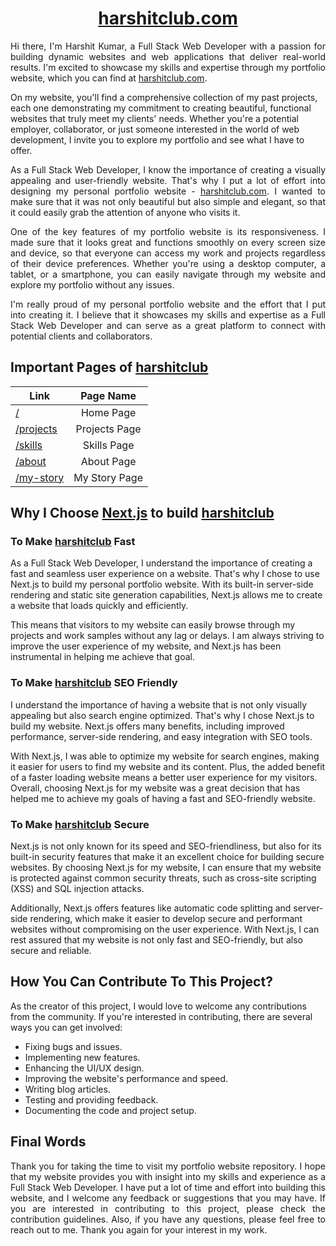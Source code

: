 <div align="center" display="flex">
<h1><a href="https://www.harshitclub.com" target="_blank">harshitclub.com</a></h1>
</div>

<p align="justify">
Hi there, I'm Harshit Kumar, a Full Stack Web Developer with a passion for building dynamic websites and web applications that deliver real-world results. I'm excited to showcase my skills and expertise through my portfolio website, which you can find at <a href="https://www.harshitclub.com" target="_blank">harshitclub.com</a>.</p> 
<p>On my website, you'll find a comprehensive collection of my past projects, each one demonstrating my commitment to creating beautiful, functional websites that truly meet my clients' needs. Whether you're a potential employer, collaborator, or just someone interested in the world of web development, I invite you to explore my portfolio and see what I have to offer.
</p>

<p align="justify">
As a Full Stack Web Developer, I know the importance of creating a visually appealing and user-friendly website. That's why I put a lot of effort into designing my personal portfolio website - <a href="https://www.harshitclub.com" target="_blank">harshitclub.com</a>. I wanted to make sure that it was not only beautiful but also simple and elegant, so that it could easily grab the attention of anyone who visits it.
</p>

<p align="justify">
One of the key features of my portfolio website is its responsiveness. I made sure that it looks great and functions smoothly on every screen size and device, so that everyone can access my work and projects regardless of their device preferences. Whether you're using a desktop computer, a tablet, or a smartphone, you can easily navigate through my website and explore my portfolio without any issues.
</p>

<p align="justify">
I'm really proud of my personal portfolio website and the effort that I put into creating it. I believe that it showcases my skills and expertise as a Full Stack Web Developer and can serve as a great platform to connect with potential clients and collaborators.
</p>

## Important Pages of [harshitclub](https://www.harshitclub.com)

| Link                                              |   Page Name   |
| ------------------------------------------------- | :-----------: |
| [/](https://www.harshitclub.com)                  |   Home Page   |
| [/projects](https://www.harshitclub.com/projects) | Projects Page |
| [/skills](https://www.harshitclub.com/skills)     |  Skills Page  |
| [/about](https://www.harshitclub.com/about)       |  About Page   |
| [/my-story](https://www.harshitclub.com/my-story) | My Story Page |

## Why I Choose [Next.js](https://nextjs.org/) to build [harshitclub](https://www.harshitclub.com)

### To Make [harshitclub](https://www.harshitclub.com) Fast

As a Full Stack Web Developer, I understand the importance of creating a fast and seamless user experience on a website. That's why I chose to use Next.js to build my personal portfolio website. With its built-in server-side rendering and static site generation capabilities, Next.js allows me to create a website that loads quickly and efficiently.

This means that visitors to my website can easily browse through my projects and work samples without any lag or delays. I am always striving to improve the user experience of my website, and Next.js has been instrumental in helping me achieve that goal.

### To Make [harshitclub](https://www.harshitclub.com) SEO Friendly

I understand the importance of having a website that is not only visually appealing but also search engine optimized. That's why I chose Next.js to build my website. Next.js offers many benefits, including improved performance, server-side rendering, and easy integration with SEO tools.

With Next.js, I was able to optimize my website for search engines, making it easier for users to find my website and its content. Plus, the added benefit of a faster loading website means a better user experience for my visitors. Overall, choosing Next.js for my website was a great decision that has helped me to achieve my goals of having a fast and SEO-friendly website.

### To Make [harshitclub](https://www.harshitclub.com) Secure

Next.js is not only known for its speed and SEO-friendliness, but also for its built-in security features that make it an excellent choice for building secure websites. By choosing Next.js for my website, I can ensure that my website is protected against common security threats, such as cross-site scripting (XSS) and SQL injection attacks.

Additionally, Next.js offers features like automatic code splitting and server-side rendering, which make it easier to develop secure and performant websites without compromising on the user experience. With Next.js, I can rest assured that my website is not only fast and SEO-friendly, but also secure and reliable.

## How You Can Contribute To This Project?

As the creator of this project, I would love to welcome any contributions from the community. If you're interested in contributing, there are several ways you can get involved:

- Fixing bugs and issues.
- Implementing new features.
- Enhancing the UI/UX design.
- Improving the website's performance and speed.
- Writing blog articles.
- Testing and providing feedback.
- Documenting the code and project setup.

## Final Words

<p align="justify">
Thank you for taking the time to visit my portfolio website repository. I hope that my website provides you with insight into my skills and experience as a Full Stack Web Developer. I have put a lot of time and effort into building this website, and I welcome any feedback or suggestions that you may have. If you are interested in contributing to this project, please check the contribution guidelines. Also, if you have any questions, please feel free to reach out to me. Thank you again for your interest in my work.
</p>
